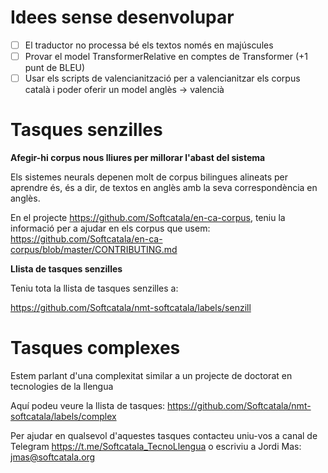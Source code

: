 # Idees sense desenvolupar

- [ ] El traductor no processa bé els textos només en majúscules
- [ ] Provar el model TransformerRelative en comptes de Transformer (+1 punt de BLEU)
- [ ] Usar els scripts de valencianització per a valencianitzar els corpus català i poder oferir un model anglès -> valencià

# Tasques senzilles

**Afegir-hi corpus nous lliures per millorar l'abast del sistema**

Els sistemes neurals depenen molt de corpus bilingues alineats per aprendre és, és a dir, de textos en anglès amb la seva correspondència en anglès.

En el projecte https://github.com/Softcatala/en-ca-corpus, teniu la informació per a ajudar en els corpus que usem: https://github.com/Softcatala/en-ca-corpus/blob/master/CONTRIBUTING.md

**Llista de tasques senzilles**

Teniu tota la llista de tasques senzilles a:

https://github.com/Softcatala/nmt-softcatala/labels/senzill


# Tasques complexes

Estem parlant d'una complexitat similar a un projecte de doctorat en tecnologies de la llengua

Aquí podeu veure la llista de tasques: https://github.com/Softcatala/nmt-softcatala/labels/complex


Per ajudar en qualsevol d'aquestes tasques contacteu uniu-vos a canal de Telegram https://t.me/Softcatala_TecnoLlengua o escriviu a  Jordi Mas: jmas@softcatala.org
